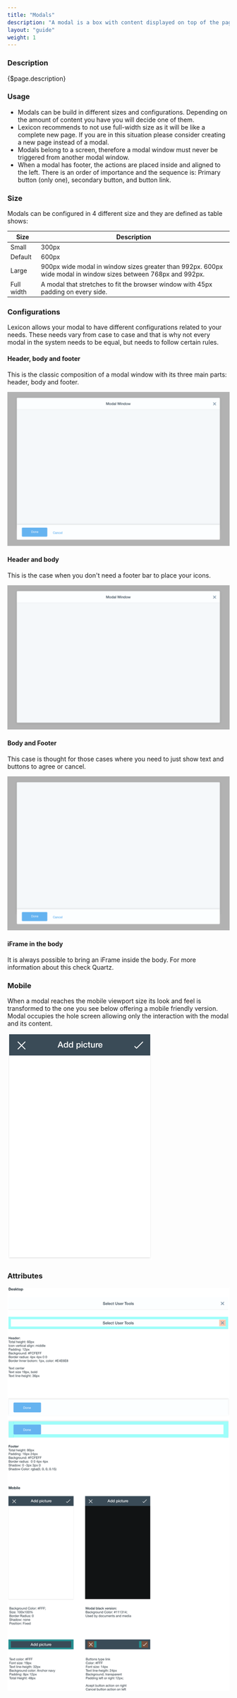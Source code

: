```yaml
---
title: "Modals"
description: "A modal is a box with content displayed on top of the page to capture the user’s attention for an specific action inside the same process. Modals are subordinated to pages."
layout: "guide"
weight: 1
---
```


### Description

{$page.description}

### Usage

* Modals can be build in different sizes and configurations. Depending on the amount of content you have you will decide one of them.
* Lexicon recommends to not use full-width size as it will be like a complete new page. If you are in this situation please consider creating a new page instead of a modal.
* Modals belong to a screen, therefore a modal window must never be triggered from another modal window.
* When a modal has footer, the actions are placed inside and aligned to the left. There is an order of importance and the sequence is: Primary button (only one), secondary button, and button link.

### Size

Modals can be configured in 4 different size and they are defined as table shows:

| Size | Description |
| ---- | ----- |
| Small | 300px |
| Default | 600px |
| Large | 900px wide modal in window sizes greater than 992px. 600px wide modal in window sizes between 768px and 992px. |
| Full width | A modal that stretches to fit the browser window with 45px padding on every side. |

### Configurations

Lexicon allows your modal to have different configurations related to your needs. These needs vary from case to case and that is why not every modal in the system needs to be equal, but needs to follow certain rules.

#### Header, body and footer

This is the classic composition of a modal window with its three main parts: header, body and footer.

![modal window over a dark transparent background](../../../images/modal.png)

#### Header and body

This is the case when you don't need a footer bar to place your icons.

![modal window over a dark transparent background only header and body](../../../images/modalHeaderBody.png)

#### Body and Footer

This case is thought for those cases where you need to just show text and buttons to agree or cancel.

![modal window over a dark transparent background only body and footer](../../../images/modalBodyFooter.png)

#### iFrame in the body

It is always possible to bring an iFrame inside the body. For more information about this check Quartz.

### Mobile

When a modal reaches the mobile viewport size its look and feel is transformed to the one you see below offering a mobile friendly version. Modal occupies the hole screen allowing only the interaction with the modal and its content.

![modal window mobile version always full screen](../../../images/modalMobileWhiteBg.png)

### Attributes

![modal attributes for desktop and mobile](../../../images/modalAttributes.png)

